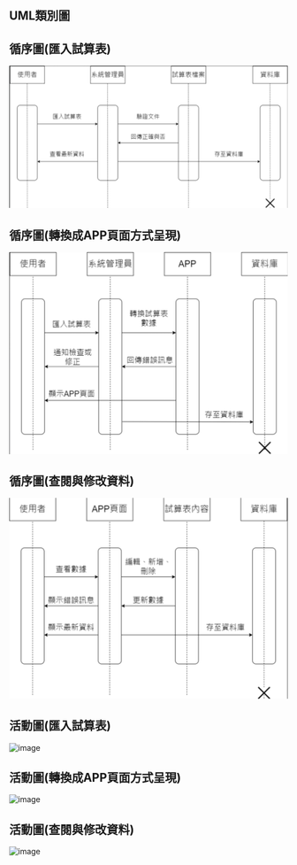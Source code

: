 ## UML類別圖  
## 循序圖(匯入試算表)  
![image](循序圖(匯入試算表).png)
## 循序圖(轉換成APP頁面方式呈現)  
![image](循序圖(轉換成APP頁面方式呈現).png)
## 循序圖(查閱與修改資料)  
![image](循序圖(查閱與修改資料).png)
## 活動圖(匯入試算表)  
![image](https://github.com/C110118109/system-analysis_fiveflowers/assets/121861750/8ab5a244-11e3-4760-9f63-8d945fa063a3)
## 活動圖(轉換成APP頁面方式呈現)  
![image](https://github.com/C110118109/system-analysis_fiveflowers/assets/121861750/0cf2b2fd-ce55-4416-bc30-b9052989a76c)
## 活動圖(查閱與修改資料)  
![image](https://github.com/C110118109/system-analysis_fiveflowers/assets/121861750/7c645839-670e-4aaf-99fd-5ded05f113cc)

